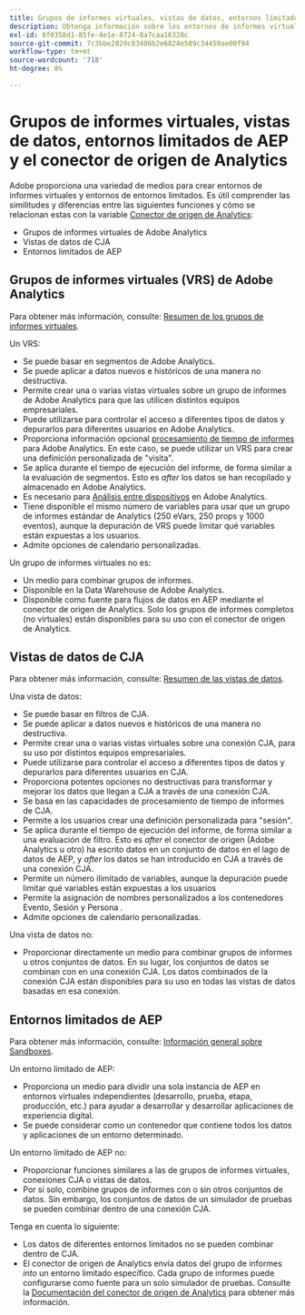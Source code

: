 ```yaml
---
title: Grupos de informes virtuales, vistas de datos, entornos limitados de AEP y el conector de origen de Analytics
description: Obtenga información sobre los entornos de informes virtuales y los entornos de entornos limitados.
exl-id: 8f0358d1-85fe-4e1e-8724-8a7caa16328c
source-git-commit: 7c3bbe2829c83406b2e6824e509c34459ae00f94
workflow-type: tm+mt
source-wordcount: '718'
ht-degree: 8%

---
```


# Grupos de informes virtuales, vistas de datos, entornos limitados de AEP y el conector de origen de Analytics

Adobe proporciona una variedad de medios para crear entornos de informes virtuales y entornos de entornos limitados. Es útil comprender las similitudes y diferencias entre las siguientes funciones y cómo se relacionan estas con la variable [Conector de origen de Analytics](https://experienceleague.adobe.com/docs/experience-platform/sources/ui-tutorials/create/adobe-applications/analytics.html?lang=es):

* Grupos de informes virtuales de Adobe Analytics
* Vistas de datos de CJA
* Entornos limitados de AEP

## Grupos de informes virtuales (VRS) de Adobe Analytics

Para obtener más información, consulte: [Resumen de los grupos de informes virtuales](https://experienceleague.adobe.com/docs/analytics/components/virtual-report-suites/vrs-about.html?lang=es).

Un VRS:

* Se puede basar en segmentos de Adobe Analytics.
* Se puede aplicar a datos nuevos e históricos de una manera no destructiva.
* Permite crear una o varias vistas virtuales sobre un grupo de informes de Adobe Analytics para que las utilicen distintos equipos empresariales.
* Puede utilizarse para controlar el acceso a diferentes tipos de datos y depurarlos para diferentes usuarios en Adobe Analytics.
* Proporciona información opcional [procesamiento de tiempo de informes](https://experienceleague.adobe.com/docs/analytics/components/virtual-report-suites/vrs-report-time-processing.html?lang=en) para Adobe Analytics. En este caso, se puede utilizar un VRS para crear una definición personalizada de &quot;visita&quot;.
* Se aplica durante el tiempo de ejecución del informe, de forma similar a la evaluación de segmentos. Esto es _after_ los datos se han recopilado y almacenado en Adobe Analytics.
* Es necesario para [Análisis entre dispositivos](https://experienceleague.adobe.com/docs/analytics/components/cda/overview.html?lang=es) en Adobe Analytics.
* Tiene disponible el mismo número de variables para usar que un grupo de informes estándar de Analytics (250 eVars, 250 props y 1000 eventos), aunque la depuración de VRS puede limitar qué variables están expuestas a los usuarios.
* Admite opciones de calendario personalizadas.

Un grupo de informes virtuales no es:

* Un medio para combinar grupos de informes.
* Disponible en la Data Warehouse de Adobe Analytics.
* Disponible como fuente para flujos de datos en AEP mediante el conector de origen de Analytics. Solo los grupos de informes completos (no virtuales) están disponibles para su uso con el conector de origen de Analytics.


## Vistas de datos de CJA

Para obtener más información, consulte: [Resumen de las vistas de datos](https://experienceleague.adobe.com/docs/analytics-platform/using/cja-dataviews/data-views.html?lang=es).

Una vista de datos:

* Se puede basar en filtros de CJA.
* Se puede aplicar a datos nuevos e históricos de una manera no destructiva.
* Permite crear una o varias vistas virtuales sobre una conexión CJA, para su uso por distintos equipos empresariales.
* Puede utilizarse para controlar el acceso a diferentes tipos de datos y depurarlos para diferentes usuarios en CJA.
* Proporciona potentes opciones no destructivas para transformar y mejorar los datos que llegan a CJA a través de una conexión CJA.
* Se basa en las capacidades de procesamiento de tiempo de informes de CJA.
* Permite a los usuarios crear una definición personalizada para &quot;sesión&quot;.
* Se aplica durante el tiempo de ejecución del informe, de forma similar a una evaluación de filtro. Esto es _after_ el conector de origen (Adobe Analytics u otro) ha escrito datos en un conjunto de datos en el lago de datos de AEP, y _after_ los datos se han introducido en CJA a través de una conexión CJA.
* Permite un número ilimitado de variables, aunque la depuración puede limitar qué variables están expuestas a los usuarios
* Permite la asignación de nombres personalizados a los contenedores Evento, Sesión y Persona .
* Admite opciones de calendario personalizadas.

Una vista de datos no:

* Proporcionar directamente un medio para combinar grupos de informes u otros conjuntos de datos. En su lugar, los conjuntos de datos se combinan con en una conexión CJA. Los datos combinados de la conexión CJA están disponibles para su uso en todas las vistas de datos basadas en esa conexión.

## Entornos limitados de AEP

Para obtener más información, consulte: [Información general sobre Sandboxes](https://experienceleague.adobe.com/docs/experience-platform/sandbox/home.html?lang=es).

Un entorno limitado de AEP:

* Proporciona un medio para dividir una sola instancia de AEP en entornos virtuales independientes (desarrollo, prueba, etapa, producción, etc.) para ayudar a desarrollar y desarrollar aplicaciones de experiencia digital.
* Se puede considerar como un contenedor que contiene todos los datos y aplicaciones de un entorno determinado.

Un entorno limitado de AEP no:

* Proporcionar funciones similares a las de grupos de informes virtuales, conexiones CJA o vistas de datos.
* Por sí solo, combine grupos de informes con o sin otros conjuntos de datos. Sin embargo, los conjuntos de datos de un simulador de pruebas se pueden combinar dentro de una conexión CJA.

Tenga en cuenta lo siguiente:

* Los datos de diferentes entornos limitados no se pueden combinar dentro de CJA.
* El conector de origen de Analytics envía datos del grupo de informes _into_ un entorno limitado específico. Cada grupo de informes puede configurarse como fuente para un solo simulador de pruebas. Consulte la [Documentación del conector de origen de Analytics](https://experienceleague.adobe.com/docs/experience-platform/sources/ui-tutorials/create/adobe-applications/analytics.html?lang=en) para obtener más información.
